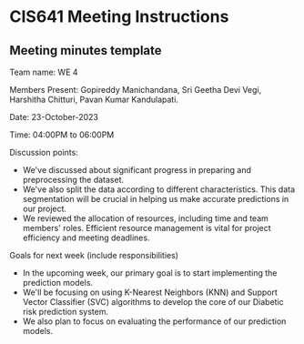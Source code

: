 # CIS641 Meeting Instructions

## Meeting minutes template
Team name: WE 4

Members Present: Gopireddy Manichandana, Sri Geetha Devi Vegi, Harshitha Chitturi, Pavan Kumar Kandulapati.

Date: 23-October-2023

Time: 04:00PM to 06:00PM

Discussion points:

* We've discussed about significant progress in preparing and preprocessing the dataset. 
* We've also split the data according to different characteristics. This data segmentation will be crucial in helping us make accurate predictions in our project.
* We reviewed the allocation of resources, including time and team members' roles. Efficient resource management is vital for project efficiency and meeting deadlines.

Goals for next week (include responsibilities)

* In the upcoming week, our primary goal is to start implementing the prediction models. 
* We'll be focusing on using K-Nearest Neighbors (KNN) and Support Vector Classifier (SVC) algorithms to develop the core of our Diabetic risk prediction system.
* We also plan to focus on evaluating the performance of our prediction models. 